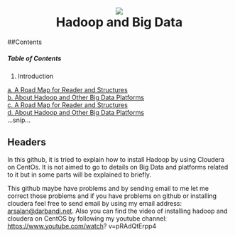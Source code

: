 <h1 align="center">
  <img align="center" src="https://github.com/asikhalaban/Big_Data/blob/master/img/cloud.png?raw=true">
<br>
  Hadoop and Big Data
</h1>

##Contents
##### Table of Contents  
1. Introduction

[a. A Road Map for Reader and Structures](#headers)  
[b. About Hadoop and Other Big Data Platforms](#emphasis)  
[c. A Road Map for Reader and Structures](#headers)  
[d. About Hadoop and Other Big Data Platforms](#emphasis)  
...snip...    
<a name="headers"/>
## Headers

In this github, it is tried to explain how to install Hadoop by using Cloudera on CentOs. It is not aimed to go to details on Big Data and platforms related to it but in some parts will be explained to briefly. 

This github maybe have problems and by sending email to me let me correct those problems and if you have problems on github or installing cloudera feel free to send email by using my email address: arsalan@darbandi.net. Also you can find the video of installing hadoop and cloudera on CentOS by following my youtube channel: https://www.youtube.com/watch? v=pRAdQtErpp4

